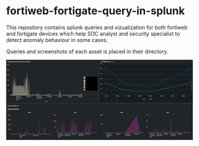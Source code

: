 # fortiweb-fortigate-query-in-splunk
This repository contains splunk queries and vizualization for both fortiweb and fortigate devices which help SOC analyst and security specialist to detect anomaly behaviour in some cases.


Queries and screenshots of each asset is placed in their directory.


![demo](pic/dashboard.PNG)
